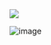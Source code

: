 <img src="{https://img.shields.io/badge/Valorant-fa4454?style=for-the-badge&logo=valorant&logoColor=white}" />




![image]({https://img.shields.io/badge/Netflix-E50914?style=for-the-badge&logo=netflix&logoColor=white})
